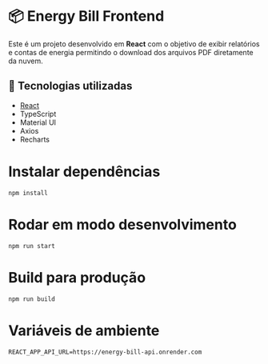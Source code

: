 # 📦 Energy Bill Frontend

Este é um projeto desenvolvido em **React** com o objetivo de exibir relatórios e contas de energia permitindo o download dos arquivos PDF diretamente da nuvem.

## 🚀 Tecnologias utilizadas

- [React](https://reactjs.org/)
- TypeScript
- Material UI
- Axios
- Recharts

# Instalar dependências

```
npm install
```

# Rodar em modo desenvolvimento

```
npm run start
```

# Build para produção

```
npm run build
```

# Variáveis de ambiente

```
REACT_APP_API_URL=https://energy-bill-api.onrender.com
```
